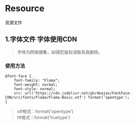 # Resource
 资源文件
 ## 1.字体文件 字体使用CDN
 > 字体为网络搜集，如侵犯版权请联系我删除。
### 使用方法
```
@font-face {
	font-family: "Flama";
	font-weight: normal;
	font-style: normal;
	src: url('https://cdn.jsdelivr.net/gh/deajax/FontFace-CDN/src/fonts/Flama/Flama-Basic.otf') format('opentype');
}
```
>otf格式：format('opentype')   
ttf格式：format('truetype')
 
